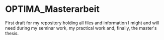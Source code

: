# OPTIMA_Masterarbeit
First draft for my repository holding all files and information I might and will need during my seminar work, my practical work and, finally, the master's thesis.
